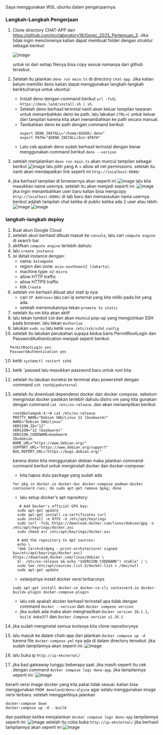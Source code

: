 Saya menggunakan WSL ubuntu dalam pengerjaannya.
### Langkah-Langkah Pengerjaan
1. Clone directory CHAT-APP dari https://github.com/ncclaboratory18/Oprec_2025_Pertemuan_3. Jika tidak ingin menclonenya kalian dapat membuat folder dengan struktur sebagai berikut:
   
   ![image](https://github.com/user-attachments/assets/6874b559-3a60-4ef5-98ef-62851fa86dd5)
   
   untuk isi dari setiap filenya bisa copy sesuai namanya dari github tersebut.
2. Setelah itu jalankan `deno run main.ts` di directory `chat-app`. Jika kalian belum memiliki deno kalian dapat menggunakan langkah-langkah beriktu(hanya untuk ubuntu):
   - Install deno dengan command berikut `url -fsSL https://deno.land/install.sh | sh`.
   - Setelah deno berhasil terinstal nanti akan keluar tampilan tawaran untuk menambahkan deno ke path. lalu lakukan `CTRL+C` untuk keluar dari tampilan karena kita akan menambahkan ke path secara manual.
   - Tambahkan deno ke path dengan command berikut:
     ```
     export DENO_INSTALL="/home/$USER/.deno"
     export PATH="$DENO_INSTALL/bin:$PATH"
     ```
   - Lalu cek apakah deno sudah berhasil terinstal dengan benar menggunakan command berikut `deno --version`
3. setelah menjalankan `deno run main.ts` akan muncul tampilan sebagai berikut
   ![image](https://github.com/user-attachments/assets/ad134539-6cb3-40e2-b0c7-1cacd6851a7c)
   lalu pilih yang A = allow all net permissions. setelah itu nanti akan mendapatkan link seperti ini `http://localhost:8080/`
4. jika berhasil tampilan di browsernya akan seperti ini
   ![image](https://github.com/user-attachments/assets/19327daf-1941-4938-9737-0ef4fb10be41)
   lalu kita masukkan nama usernya. setelah itu akan menjadi seperti ini:
   ![image](https://github.com/user-attachments/assets/2374f2f9-2c53-41c9-a2a7-55a538373751)
   jika ingin menambahkan user baru kalian bisa mengcopy `http://localhost:8080/` di tab baru dan memassukan nama usernya.
   berikut adalah tampilah chat ketika di public ketika ada 2 user atau lebih:
   ![image](https://github.com/user-attachments/assets/f7e62637-9179-4515-b341-666d914c56fd)
   ![image](https://github.com/user-attachments/assets/409f4593-be97-4ddd-96df-e492565063bc)

### langkah-langkah deploy
1. Buat akun Google Cloud
2. setelah akun berhasil dibuat masuk ke `console`, lalu cari `compute engine` di search bar
3. aktifkan `compute engine` terlebih dahulu
4. lalu `create instance`
5. isi detail instance dengan:
   - nama: `kelompok4`
   - region dan zone: `asia-southeast2 (Jakarta)`.
   - machine type: `e2-micro`.
   - allow HTTP traffic
   - allow HTTPS traffic
   - klik `Create`
6. setelah vm berhasil dibuat atur stati ip nya:
   - cari `IP Addreses` lalu cari ip external yang kita miliki pada list yang ada.
   - setelah menemukannya tekan `promote to static`
7. setelah itu vm kita akan aktif
8. lalu tekan tombol `SSH` dan akan muncul pop-up yang mengizinkan SSH pada browser. lalu tekan `Authorize`
9. lakukan `sudo su` lalu ketik `nano /etc/ssh/sshd_config`
10. setelah itu lakukan perubahan supaya kedua baris PermitRootLogin dan PasswordAuthentication menjadi seperti berikut:
```
  PermitRootLogin yes
  PasswordAuthentication yes
```
10. ketik `systemctl restart sshd`
11. ketik `passwd lalu masukkan password baru untuk root kita
12. setelah itu lakukan koneksi ke terminal atau powershell dengan command `ssh root@ipeksternal`
13. setelah itu download dependensi docker dan docker compose. sebelum menginstal docker pastikan terlebih dahulu distro vm yang kita gunakan dengan command `cat /etc/os-release`. dan akan menampilkan berikut:
    
    ```
    root@kelompok-4:~# cat /etc/os-release
    PRETTY_NAME="Debian GNU/Linux 12 (bookworm)"
    NAME="Debian GNU/Linux"
    VERSION_ID="12"
    VERSION="12 (bookworm)"
    VERSION_CODENAME=bookworm
    ID=debian
    HOME_URL="https://www.debian.org/"
    SUPPORT_URL="https://www.debian.org/support"
    BUG_REPORT_URL="https://bugs.debian.org/"
    ```
    karena distro kita menggunakan debian maka jalankan command-command berikut untuk menginstall docker dan docker-compose:

    - kita hapus dulu package yang sudah ada
    ```
    for pkg in docker.io docker-doc docker-compose podman-docker containerd runc; do sudo apt-get remove $pkg; done
    ```
    - lalu setup docker's apt repository:
    ```
       # Add Docker's official GPG key:
      sudo apt-get update
      sudo apt-get install ca-certificates curl
      sudo install -m 0755 -d /etc/apt/keyrings
      sudo curl -fsSL https://download.docker.com/linux/debian/gpg -o /etc/apt/keyrings/docker.asc
      sudo chmod a+r /etc/apt/keyrings/docker.asc
   
      # Add the repository to Apt sources:
      echo \
      "deb [arch=$(dpkg --print-architecture) signed-by=/etc/apt/keyrings/docker.asc]       https://download.docker.com/linux/debian \
      $(. /etc/os-release && echo "$VERSION_CODENAME") stable" | \
      sudo tee /etc/apt/sources.list.d/docker.list > /dev/null
      sudo apt-get update
    ```
    - selanjutnya install docker versi terbarunys
    ```
    sudo apt-get install docker-ce docker-ce-cli containerd.io docker-buildx-plugin docker-compose-plugin
    ```
    - lalu cek apakah docker berhasil terinstall apa tidak dengan command `docker --version` dan `docker compose version`
    - jika sudah ada maka akan menghasilkan `Docker version 28.1.1, build 4eba377` dan `Docker Compose version v2.35.1`
14. jika sudah menginstal semua toolsnya kita clone repositorynya
15. lalu masuk ke dalam chatt-app dan jalankan `docker compose up -d` karena file `docker-compose.yml` nya ada di dalam directory tersebut. jika sudah tampilannya akan seperti ini:
![image](https://github.com/user-attachments/assets/f6a09b4c-fc9f-4783-bfed-f34bf7570cd1)
16. lalu buka ip `http://ip-eksternal/`
17. jika bad gateaway tunggu beberapa saat. jika masih seperti itu cek dengan command `docker compose logs deno-app`. jika tampilannya seperti ini:
![image](https://github.com/user-attachments/assets/55a21971-5516-4197-9157-95d17897c3bf)

berarti versi image docker yang kita pakai tidak sesuai. kalian bisa menggunakan `FROM denoland/deno:alpine` agar selalu menggunakan image versi terbaru. setelah menggantinya jalankan
```
docker-compose down
docker-compose up -d --build
```
dan pastikan ketika menjalankan `docker compose logs deno-app` tampilannya seperti ini:
![image](https://github.com/user-attachments/assets/3b87986b-c1d4-4746-a0ae-53c7a83f4cbd)
setelah itu coba buka `http://ip-eksternal/`
jika berhasil tampilannya akan seperti ini
![image](https://github.com/user-attachments/assets/1f08ea5b-76c6-46e7-a93b-87c58e2fd313)
